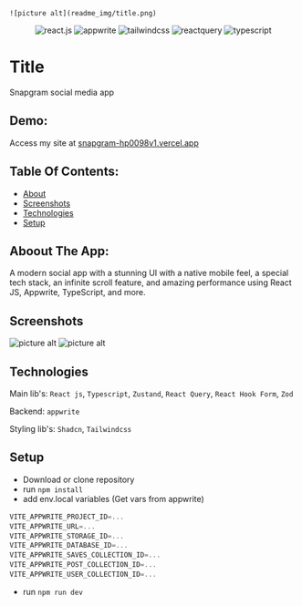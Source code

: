 		
	![picture alt](readme_img/title.png)

<div align="center">
    <img src="https://img.shields.io/badge/-React_JS-black?style=for-the-badge&logoColor=white&logo=react&color=61DAFB" alt="react.js" />
    <img src="https://img.shields.io/badge/-Appwrite-black?style=for-the-badge&logoColor=white&logo=appwrite&color=FD366E" alt="appwrite" />
    <img src="https://img.shields.io/badge/-Tailwind_CSS-black?style=for-the-badge&logoColor=white&logo=tailwindcss&color=06B6D4" alt="tailwindcss" />
    <img src="https://img.shields.io/badge/-React_Query-black?style=for-the-badge&logoColor=white&logo=reactquery&color=FF4154" alt="reactquery" />
    <img src="https://img.shields.io/badge/-Typescript-black?style=for-the-badge&logoColor=white&logo=typescript&color=3178C6" alt="typescript" />
  </div>
  

# Title

Snapgram social media app

## Demo:

Access my site at [snapgram-hp0098v1.vercel.app](http://snapgram-hp0098v1.vercel.app)

## Table Of Contents:

- [About](#about-the-app)
- [Screenshots](#screenshots)
- [Technologies](#technologies)
- [Setup](#setup)

## Aboout The App:

A modern social app with a stunning UI with a native mobile feel, a special tech stack, an infinite scroll feature, and amazing performance using React JS, Appwrite, TypeScript, and more.

## Screenshots

![picture alt](/publlic/readme_img/title.png "sign in")
![picture alt](/screenshots/explore.png "explore")

## Technologies

Main lib's: `React js`, `Typescript`, `Zustand`, `React Query`, `React Hook Form`, `Zod`

Backend: `appwrite`

Styling lib's: `Shadcn`, `Tailwindcss`

## Setup <a name="setup"></a>

- Download or clone repository
- run `npm install`
- add env.local variables (Get vars from appwrite)

```js
VITE_APPWRITE_PROJECT_ID=...
VITE_APPWRITE_URL=...
VITE_APPWRITE_STORAGE_ID=...
VITE_APPWRITE_DATABASE_ID=...
VITE_APPWRITE_SAVES_COLLECTION_ID=...
VITE_APPWRITE_POST_COLLECTION_ID=...
VITE_APPWRITE_USER_COLLECTION_ID=...
```

- run `npm run dev`
